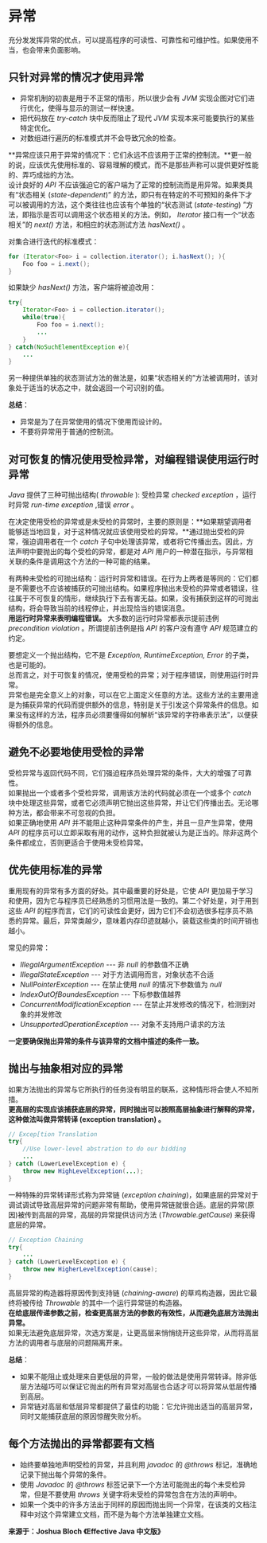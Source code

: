 # 异常 #
  
充分发发挥异常的优点，可以提高程序的可读性、可靠性和可维护性。如果使用不当，也会带来负面影响。  
  
## 只针对异常的情况才使用异常 ##
  
* 异常机制的初衷是用于不正常的情形，所以很少会有 *JVM* 实现企图对它们进行优化，使得与显示的测试一样快速。  
* 把代码放在 *try-catch* 块中反而阻止了现代 *JVM* 实现本来可能要执行的某些特定优化。  
* 对数组进行遍历的标准模式并不会导致冗余的检查。  

  
**异常应该只用于异常的情况下：它们永远不应该用于正常的控制流。**更一般的说，应该优先使用标准的、容易理解的模式，而不是那些声称可以提供更好性能的、弄巧成拙的方法。  
设计良好的 *API* 不应该强迫它的客户端为了正常的控制流而是用异常。如果类具有“状态相关 (*state-dependent*)” 的方法，即只有在特定的不可预知的条件下才可以被调用的方法，这个类往往也应该有个单独的“状态测试 (*state-testing*) ”方法，即指示是否可以调用这个状态相关的方法。例如， *Iterator* 接口有一个“状态相关”的 *next()* 方法，和相应的状态测试方法 *hasNext()* 。  
  
对集合进行迭代的标准模式：  
```Java
for (Iterator<Foo> i = collection.iterator(); i.hasNext(); ){  
	Foo foo = i.next();
}  
```  
  
如果缺少 *hasNext()* 方法，客户端将被迫改用：   
```Java
try{
	Iterator<Foo> i = collection.iterator();
	while(true){
		Foo foo = i.next();
		...
	}
} catch(NoSuchElementException e){
	...
}
```  
  
另一种提供单独的状态测试方法的做法是，如果“状态相关的”方法被调用时，该对象处于适当的状态之中，就会返回一个可识别的值。  
  
**总结**：  
* 异常是为了在异常使用的情况下使用而设计的。  
* 不要将异常用于普通的控制流。  

## 对可恢复的情况使用受检异常，对编程错误使用运行时异常 ##
  
*Java* 提供了三种可抛出结构( *throwable* ): 受检异常 *checked exception* ，运行时异常 *run-time exception* ,错误 *error* 。  
  
在决定使用受检的异常或是未受检的异常时，主要的原则是：**如果期望调用者能够适当地回复，对于这种情况就应该使用受检的异常。**通过抛出受检的异常，强迫调用者在一个 *catch* 子句中处理该异常，或者将它传播出去。因此，方法声明中要抛出的每个受检的异常，都是对 *API* 用户的一种潜在指示，与异常相关联的条件是调用这个方法的一种可能的结果。  
  
有两种未受检的可抛出结构：运行时异常和错误。在行为上两者是等同的：它们都是不需要也不应该被捕获的可抛出结构。如果程序抛出未受检的异常或者错误，往往属于不可恢复的情形，继续执行下去有害无益。如果，没有捕获到这样的可抛出结构，将会导致当前的线程停止，并出现恰当的错误消息。  
**用运行时异常来表明编程错误。** 大多数的运行时异常都表示提前违例 *precondition violation* 。所谓提前违例是指 *API* 的客户没有遵守 *API* 规范建立的约定。  
  
要想定义一个抛出结构，它不是 *Exception, RuntimeException, Error* 的子类，也是可能的。  
总而言之，对于可恢复的情况，使用受检的异常；对于程序错误，则使用运行时异常。  
异常也是完全意义上的对象，可以在它上面定义任意的方法。这些方法的主要用途是为捕获异常的代码而提供额外的信息，特别是关于引发这个异常条件的信息。如果没有这样的方法，程序员必须要懂得如何解析“该异常的字符串表示法”，以便获得额外的信息。  
  
  
## 避免不必要地使用受检的异常 ##
  
受检异常与返回代码不同，它们强迫程序员处理异常的条件，大大的增强了可靠性。  
如果抛出一个或者多个受检异常，调用该方法的代码就必须在一个或多个 *catch* 块中处理这些异常，或者它必须声明它抛出这些异常，并让它们传播出去。无论哪种方法，都会带来不可忽视的负担。  
如果正确地使用 *API* 并不能阻止这种异常条件的产生，并且一旦产生异常，使用 *API* 的程序员可以立即采取有用的动作，这种负担就被认为是正当的。除非这两个条件都成立，否则更适合于使用未受检异常。
  
## 优先使用标准的异常 ##
  
重用现有的异常有多方面的好处。其中最重要的好处是，它使 *API* 更加易于学习和使用，因为它与程序员已经熟悉的习惯用法是一致的。第二个好处是，对于用到这些 *API* 的程序而言，它们的可读性会更好，因为它们不会初选很多程序员不熟悉的异常。最后，异常类越少，意味着内存印迹就越小，装载这些类的时间开销也越小。  
  
常见的异常：  
* *IllegalArgumentException* --- 非 *null* 的参数值不正确  
* *IllegalStateException* --- 对于方法调用而言，对象状态不合适  
* *NullPointerException* --- 在禁止使用 *null* 的情况下参数值为 *null*  
* *IndexOutOfBoundesException* --- 下标参数值越界  
* *ConcurrentModificationException* --- 在禁止并发修改的情况下，检测到对象的并发修改  
* *UnsupportedOperationException* --- 对象不支持用户请求的方法  

**一定要确保抛出异常的条件与该异常的文档中描述的条件一致。**  
  
## 抛出与抽象相对应的异常 ##
  
如果方法抛出的异常与它所执行的任务没有明显的联系，这种情形将会使人不知所措。  
**更高层的实现应该捕获底层的异常，同时抛出可以按照高层抽象进行解释的异常，这种做法叫做异常转译 (exception translation) 。**  
```Java
// Excep[tion Translation
try{
	//Use lower-level abstration to do our bidding
	...
} catch (LowerLevelException e) {
	throw new HighLevelException(...);
}  
```  
  
一种特殊的异常转译形式称为异常链 (*exception chaining*)，如果底层的异常对于调试调试导致高层异常的问题非常有帮助，使用异常链就很合适。底层的异常(原因)被传到高层的异常，高层的异常提供访问方法 (*Throwable.getCause*) 来获得底层的异常。  
```Java
// Exception Chaining
try{
	...
} catch (LowerLevelException e) {
	throw new HigherLevelException(cause);
}
```  
高层异常的构造器将原因传到支持链 (*chaining-aware*) 的草鸡构造器，因此它最终将被传给 *Throwable* 的其中一个运行异常链的构造器。  
**在给底层传递参数之前，检查更高层方法的参数的有效性，从而避免底层方法抛出异常。**  
如果无法避免底层异常，次选方案是，让更高层来悄悄绕开这些异常，从而将高层方法的调用者与底层的问题隔离开来。  
  
**总结**：  
* 如果不能阻止或处理来自更低层的异常，一般的做法是使用异常转译。除非低层方法碰巧可以保证它抛出的所有异常对高层也合适才可以将异常从低层传播到高层。  
* 异常链对高层和低层异常都提供了最佳的功能：它允许抛出适当的高层异常，同时又能捕获底层的原因惊醒失败分析。  

## 每个方法抛出的异常都要有文档 ##
  
* 始终要单独地声明受检的异常，并且利用 *javadoc* 的 *@throws* 标记，准确地记录下抛出每个异常的条件。  
* 使用 *Javadoc* 的 *@throws* 标签记录下一个方法可能抛出的每个未受检异常，但是不要使用 *throws* 关键字将未受检的异常包含在方法的声明中。   
* 如果一个类中的许多方法出于同样的原因而抛出同一个异常，在该类的文档注释中对这个异常建立文档，而不是为每个方法单独建立文档。  


**来源于：Joshua Bloch 《Effective Java 中文版》**    